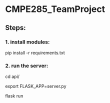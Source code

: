 # CMPE285_TeamProject

## Steps:

### 1. install modules:


   pip install -r requirements.txt


### 2. run the server:


   cd api/


   export FLASK_APP=server.py
   
   
   flask run
